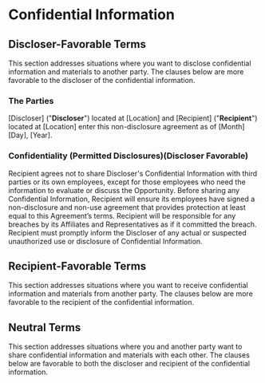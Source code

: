 # Confidential Information

## Discloser-Favorable Terms
This section addresses situations where you want to disclose confidential information and materials to another party. The clauses below are more favorable to the discloser of the confidential information. 

### The Parties
[Discloser] ("**Discloser**") located at [Location] and [Recipient] ("**Recipient**") located at [Location] enter this non-disclosure agreement as of [Month][Day], [Year].

### Confidentiality (Permitted Disclosures)(Discloser Favorable)
Recipient agrees not to share Discloser's Confidential Information with third parties or its own employees, except for those employees who need the information to evaluate or discuss the Opportunity. Before sharing any Confidential Information, Recipient will ensure its employees have signed a non-disclosure and non-use agreement that provides protection at least equal to this Agreement’s terms. Recipient will be responsible for any breaches by its Affiliates and Representatives as if it committed the breach. Recipient must promptly inform the Discloser of any actual or suspected unauthorized use or disclosure of Confidential Information.

## Recipient-Favorable Terms
This section addresses situations where you want to receive confidential information and materials from another party. The clauses below are more favorable to the recipient of the confidential information.

## Neutral Terms
This section addresses situations where you and another party want to share confidential information and materials with each other. The clauses below are favorable to both the discloser and recipient of the confidential information.

